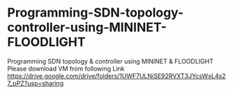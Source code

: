 # Programming-SDN-topology-controller-using-MININET-FLOODLIGHT
Programming SDN topology &amp; controller using MININET &amp; FLOODLIGHT
Please download VM from following Link
https://drive.google.com/drive/folders/1UWF7ULNiSE92RVXT3JYcsWxL4s27_pPZ?usp=sharing
